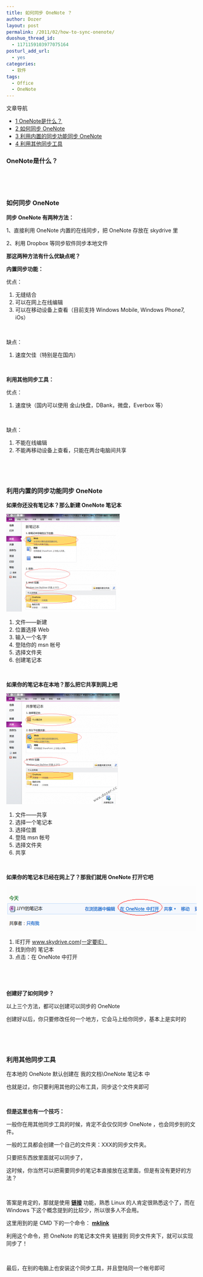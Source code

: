```yaml
---
title: 如何同步 OneNote ？
author: Dozer
layout: post
permalink: /2011/02/how-to-sync-onenote/
duoshuo_thread_id:
  - 1171159103977075164
posturl_add_url:
  - yes
categories:
  - 软件
tags:
  - Office
  - OneNote
---
```

<div id="toc_container" class="no_bullets">
  <p class="toc_title">
    文章导航
  </p>
  
  <ul class="toc_list">
    <li>
      <a href="#OneNote"><span class="toc_number toc_depth_1">1</span> OneNote是什么？</a>
    </li>
    <li>
      <a href="#_OneNote"><span class="toc_number toc_depth_1">2</span> 如何同步 OneNote</a>
    </li>
    <li>
      <a href="#_OneNote-2"><span class="toc_number toc_depth_1">3</span> 利用内置的同步功能同步 OneNote</a>
    </li>
    <li>
      <a href="#i"><span class="toc_number toc_depth_1">4</span> 利用其他同步工具</a>
    </li>
  </ul>
</div>

### <span id="OneNote">OneNote是什么？</span>



&nbsp;

&nbsp;

### <span id="_OneNote">如何同步 OneNote</span>

**同步 OneNote 有两种方法：**

1、直接利用 OneNote 内置的在线同步，把 OneNote 存放在 skydrive 里

2、利用 Dropbox 等同步软件同步本地文件

<!--more-->

**那这两种方法有什么优缺点呢？**

**内置同步功能：**

优点：

1.  无缝结合
2.  可以在网上在线编辑
3.  可以在移动设备上查看（目前支持 Windows Mobile, Windows Phone7, iOs）

&nbsp;

缺点：

1.  速度欠佳（特别是在国内）

&nbsp;

**利用其他同步工具：**

优点：

1.  速度快（国内可以使用 金山快盘，DBank，微盘，Everbox 等）

&nbsp;

缺点：

1.  不能在线编辑
2.  不能再移动设备上查看，只能在两台电脑间共享

&nbsp;

&nbsp;

### <span id="_OneNote-2">利用内置的同步功能同步 OneNote</span>

**如果你还没有笔记本？那么新建 OneNote 笔记本**

[<img class="alignnone size-medium wp-image-232" title="create" alt="" src="/uploads/2011/02/create-300x258.png" width="300" height="258" />][1]

1.  文件——新建
2.  位置选择 Web
3.  输入一个名字
4.  登陆你的 msn 帐号
5.  选择文件夹
6.  创建笔记本

&nbsp;

**如果你的笔记本在本地？那么把它共享到网上吧**

[<img class="alignnone size-medium wp-image-233" title="share" alt="" src="/uploads/2011/02/share-300x293.png" width="300" height="293" />][2]

1.  文件——共享
2.  选择一个笔记本
3.  选择位置
4.  登陆 msn 帐号
5.  选择文件夹
6.  共享

&nbsp;

**如果你的笔记本已经在网上了？那我们就用 OneNote 打开它吧**

[<img class="alignnone size-full wp-image-234" title="web" alt="" src="/uploads/2011/02/web.png" width="533" height="120" />][3]

1.  IE打开 www.skydrive.com(一定要IE）
2.  找到你的 笔记本
3.  点击：在 OneNote 中打开

&nbsp;

&nbsp;

**创建好了如何同步？**

以上三个方法，都可以创建可以同步的 OneNote

创建好以后，你只要修改任何一个地方，它会马上给你同步，基本上是实时的

&nbsp;

&nbsp;

### <span id="i">利用其他同步工具</span>

在本地的 OneNote 默认创建在 我的文档\OneNote 笔记本 中

也就是过，你只要利用其他的公布工具，同步这个文件夹即可

&nbsp;

**但是这里也有一个技巧：**

一般你在用其他同步工具的时候，肯定不会仅仅同步 OneNote ，也会同步别的文件。

一般的工具都会创建一个自己的文件夹：XXX的同步文件夹。

只要把东西放里面就可以同步了，

这时候，你当然可以把需要同步的笔记本直接放在这里面，但是有没有更好的方法？

&nbsp;

答案是肯定的，那就是使用 **<a href="http://www.google.com/search?q=windows+%E9%93%BE%E6%8E%A5" target="_blank">链接</a>** 功能，熟悉 Linux 的人肯定很熟悉这个了，而在 Windows 下这个概念提到的比较少，所以很多人不会用。

这里用到的是 CMD 下的一个命令： **<a href="http://www.google.com/search?q=mklink" target="_blank">mklink</a>**

利用这个命令，把 OneNote 的笔记本文件夹 链接到 同步文件夹下，就可以实现同步了！

&nbsp;

最后，在别的电脑上也安装这个同步工具，并且登陆同一个帐号即可

 [1]: /uploads/2011/02/create.png
 [2]: /uploads/2011/02/share.png
 [3]: /uploads/2011/02/web.png